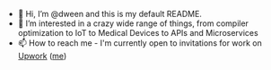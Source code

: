 - 👋 Hi, I’m @dween and this is my default README.
- 👀 I’m interested in a crazy wide range of things, from compiler optimization to IoT to Medical Devices to APIs and Microservices
- 📫 How to reach me - I'm currently open to invitations for work on <a href="https://www.upwork.com/">Upwork</a> (<a href="https://www.upwork.com/freelancers/~01858169408871440e?viewMode=1">me</a>)

<!---
dween/dween is a ✨ special ✨ repository because its `README.md` (this file) appears on your GitHub profile.
You can click the Preview link to take a look at your changes.
--->
